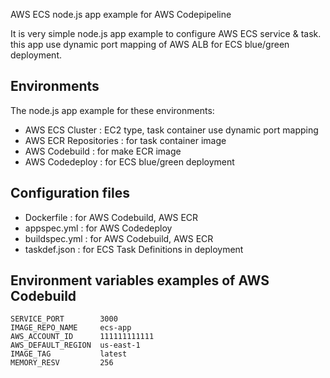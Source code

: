 
AWS ECS node.js app example for AWS Codepipeline

It is very simple node.js app example to configure AWS ECS service & task.
this app use dynamic port mapping of AWS ALB for ECS blue/green deployment.

## Environments

The node.js app example for these environments:

- AWS ECS Cluster : EC2 type, task container use dynamic port mapping
- AWS ECR Repositories : for task container image
- AWS Codebuild : for make ECR image
- AWS Codedeploy : for ECS blue/green deployment

## Configuration files

- Dockerfile : for AWS Codebuild, AWS ECR
- appspec.yml : for AWS Codedeploy
- buildspec.yml : for AWS Codebuild, AWS ECR
- taskdef.json : for ECS Task Definitions in deployment

## Environment variables examples of AWS Codebuild
```
SERVICE_PORT        3000
IMAGE_REPO_NAME     ecs-app
AWS_ACCOUNT_ID      111111111111
AWS_DEFAULT_REGION  us-east-1
IMAGE_TAG           latest
MEMORY_RESV         256
```
